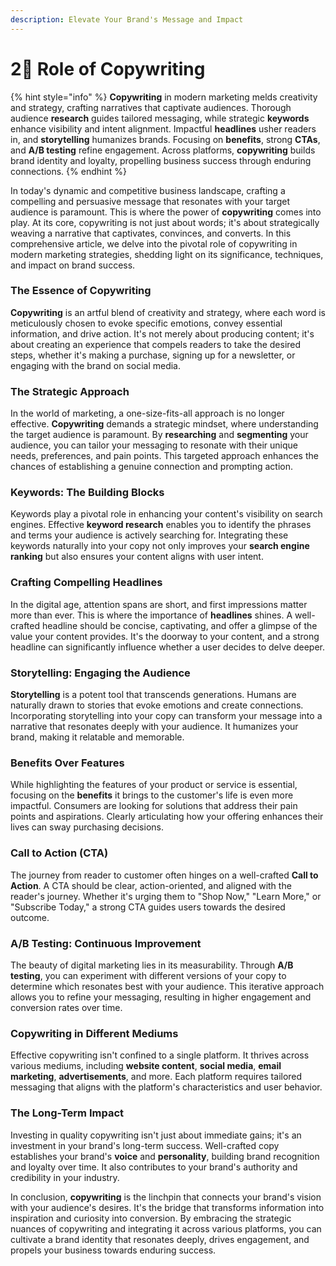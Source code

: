 ```yaml
---
description: Elevate Your Brand's Message and Impact
---
```


# 2⃣ Role of Copywriting

{% hint style="info" %}
**Copywriting** in modern marketing melds creativity and strategy, crafting narratives that captivate audiences. Thorough audience **research** guides tailored messaging, while strategic **keywords** enhance visibility and intent alignment. Impactful **headlines** usher readers in, and **storytelling** humanizes brands. Focusing on **benefits**, strong **CTAs**, and **A/B testing** refine engagement. Across platforms, **copywriting** builds brand identity and loyalty, propelling business success through enduring connections.
{% endhint %}

In today's dynamic and competitive business landscape, crafting a compelling and persuasive message that resonates with your target audience is paramount. This is where the power of **copywriting** comes into play. At its core, copywriting is not just about words; it's about strategically weaving a narrative that captivates, convinces, and converts. In this comprehensive article, we delve into the pivotal role of copywriting in modern marketing strategies, shedding light on its significance, techniques, and impact on brand success.

### **The Essence of Copywriting**

**Copywriting** is an artful blend of creativity and strategy, where each word is meticulously chosen to evoke specific emotions, convey essential information, and drive action. It's not merely about producing content; it's about creating an experience that compels readers to take the desired steps, whether it's making a purchase, signing up for a newsletter, or engaging with the brand on social media.

### **The Strategic Approach**

In the world of marketing, a one-size-fits-all approach is no longer effective. **Copywriting** demands a strategic mindset, where understanding the target audience is paramount. By **researching** and **segmenting** your audience, you can tailor your messaging to resonate with their unique needs, preferences, and pain points. This targeted approach enhances the chances of establishing a genuine connection and prompting action.

### **Keywords: The Building Blocks**

Keywords play a pivotal role in enhancing your content's visibility on search engines. Effective **keyword research** enables you to identify the phrases and terms your audience is actively searching for. Integrating these keywords naturally into your copy not only improves your **search engine ranking** but also ensures your content aligns with user intent.

### **Crafting Compelling Headlines**

In the digital age, attention spans are short, and first impressions matter more than ever. This is where the importance of **headlines** shines. A well-crafted headline should be concise, captivating, and offer a glimpse of the value your content provides. It's the doorway to your content, and a strong headline can significantly influence whether a user decides to delve deeper.

### **Storytelling: Engaging the Audience**

**Storytelling** is a potent tool that transcends generations. Humans are naturally drawn to stories that evoke emotions and create connections. Incorporating storytelling into your copy can transform your message into a narrative that resonates deeply with your audience. It humanizes your brand, making it relatable and memorable.

### **Benefits Over Features**

While highlighting the features of your product or service is essential, focusing on the **benefits** it brings to the customer's life is even more impactful. Consumers are looking for solutions that address their pain points and aspirations. Clearly articulating how your offering enhances their lives can sway purchasing decisions.

### **Call to Action (CTA)**

The journey from reader to customer often hinges on a well-crafted **Call to Action**. A CTA should be clear, action-oriented, and aligned with the reader's journey. Whether it's urging them to "Shop Now," "Learn More," or "Subscribe Today," a strong CTA guides users towards the desired outcome.

### **A/B Testing: Continuous Improvement**

The beauty of digital marketing lies in its measurability. Through **A/B testing**, you can experiment with different versions of your copy to determine which resonates best with your audience. This iterative approach allows you to refine your messaging, resulting in higher engagement and conversion rates over time.

### **Copywriting in Different Mediums**

Effective copywriting isn't confined to a single platform. It thrives across various mediums, including **website content**, **social media**, **email marketing**, **advertisements**, and more. Each platform requires tailored messaging that aligns with the platform's characteristics and user behavior.

### **The Long-Term Impact**

Investing in quality copywriting isn't just about immediate gains; it's an investment in your brand's long-term success. Well-crafted copy establishes your brand's **voice** and **personality**, building brand recognition and loyalty over time. It also contributes to your brand's authority and credibility in your industry.

In conclusion, **copywriting** is the linchpin that connects your brand's vision with your audience's desires. It's the bridge that transforms information into inspiration and curiosity into conversion. By embracing the strategic nuances of copywriting and integrating it across various platforms, you can cultivate a brand identity that resonates deeply, drives engagement, and propels your business towards enduring success.
